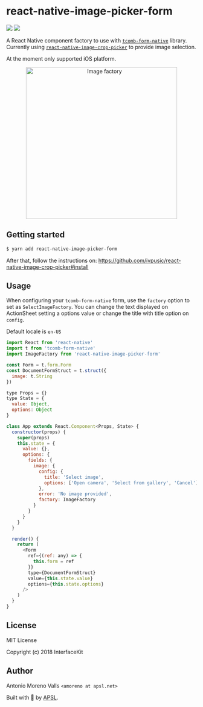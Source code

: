 # react-native-image-picker-form

<p>
<img src="https://img.shields.io/npm/dm/react-native-image-picker-form.svg" />
<img src="https://img.shields.io/npm/dt/react-native-image-picker-form.svg" />
</p>

A React Native component factory to use with [`tcomb-form-native`](https://github.com/gcanti/tcomb-form-native) library. Currently using [`react-native-image-crop-picker`](https://github.com/ivpusic/react-native-image-crop-picker) to provide image selection.

At the moment only supported iOS platform.

<p align="center">
<img src="./example.gif" alt="Image factory" width="400">
</p>

## Getting started

```sh
$ yarn add react-native-image-picker-form
```

After that, follow the instructions on: https://github.com/ivpusic/react-native-image-crop-picker#install

## Usage

When configuring your `tcomb-form-native` form, use the `factory` option to set as `SelectImageFactory`.
You can change the text displayed on ActionSheet setting a options value or change the title with title option on `config`.

Default locale is `en-US`

```js
import React from 'react-native'
import t from 'tcomb-form-native'
import ImageFactory from 'react-native-image-picker-form'

const Form = t.form.Form
const DocumentFormStruct = t.struct({
  image: t.String
})

type Props = {}
type State = {
  value: Object,
  options: Object
}

class App extends React.Component<Props, State> {
  constructor(props) {
    super(props)
    this.state = {
      value: {},
      options: {
        fields: {
          image: {
            config: {
              title: 'Select image',
              options: ['Open camera', 'Select from gallery', 'Cancel']
            },
            error: 'No image provided',
            factory: ImageFactory
          }
        }
      }
    }
  }

  render() {
    return (
      <Form
        ref={(ref: any) => {
          this.form = ref
        }}
        type={DocumentFormStruct}
        value={this.state.value}
        options={this.state.options}
      />
    )
  }
}
```

## License

MIT License

Copyright (c) 2018 InterfaceKit

## Author

Antonio Moreno Valls `<amoreno at apsl.net>`

Built with 💛 by [APSL](https://github.com/apsl).
